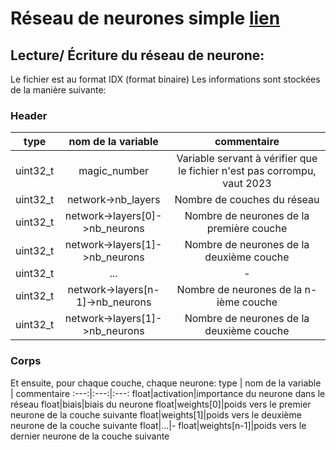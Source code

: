 # Réseau de neurones simple [lien](/src/mnist)

## Lecture/ Écriture du réseau de neurone:
Le fichier est au format IDX (format binaire)
Les informations sont stockées de la manière suivante:

### Header
type | nom de la variable | commentaire
:---:|:---:|:---:
uint32_t|magic_number|Variable servant à vérifier que le fichier n'est pas corrompu, vaut 2023
uint32_t|network->nb_layers|Nombre de couches du réseau
uint32_t|network->layers[0]->nb_neurons|Nombre de neurones de la première couche
uint32_t|network->layers[1]->nb_neurons|Nombre de neurones de la deuxième couche
uint32_t|...|-
uint32_t|network->layers[n-1]->nb_neurons|Nombre de neurones de la n-ième couche
uint32_t|network->layers[1]->nb_neurons|Nombre de neurones de la deuxième couche


### Corps
Et ensuite, pour chaque couche, chaque neurone:
type | nom de la variable | commentaire
:---:|:---:|:---:
float|activation|importance du neurone dans le réseau
float|biais|biais du neurone
float|weights[0]|poids vers le premier neurone de la couche suivante
float|weights[1]|poids vers le deuxième neurone de la couche suivante
float|...|-
float|weights[n-1]|poids vers le dernier neurone de la couche suivante